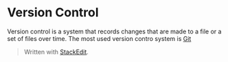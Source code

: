
# Version Control

Version control is a system that records changes that are made to a file or a set of files over time. The most used version contro system is [Git](https://git-scm.com/)


> Written with [StackEdit](https://stackedit.io/).
<!--stackedit_data:
eyJoaXN0b3J5IjpbLTIwNjUxOTUxNTFdfQ==
-->